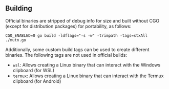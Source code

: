 ## Building
Official binaries are stripped of debug info for size and built without CGO (except for distribution packages) for portability, as follows:
```
CGO_ENABLED=0 go build -ldflags="-s -w" -trimpath -tags=stxAll ./mutn.go
```

Additionally, some custom build tags can be used to create different binaries. The following tags are not used in official builds:
- `wsl`: Allows creating a Linux binary that can interact with the Windows clipboard (for WSL)
- `termux`: Allows creating a Linux binary that can interact with the Termux clipboard (for Android)
